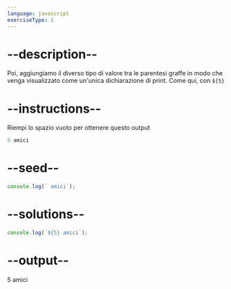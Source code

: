 ```yaml
---
language: javascript
exerciseType: 1
---
```


# --description--

Poi, aggiungiamo il diverso tipo di valore tra le parentesi graffe in modo che venga visualizzato come un'unica dichiarazione di print.
Come qui, con `${5}`

# --instructions--

Riempi lo spazio vuoto per ottenere questo output
```javascript
5 amici
```

# --seed--

```javascript
console.log(` amici`);
```

# --solutions--

```javascript
console.log(`${5} amici`);
```

# --output--

5 amici
